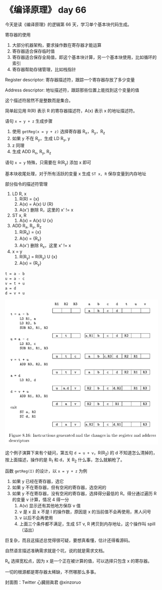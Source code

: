 # 《编译原理》 day 66

今天是读《编译原理》的逻辑第 66 天，学习单个基本块代码生成。

寄存器的使用

1. 大部分机器架构，要求操作数在寄存器才能运算
2. 寄存器适合保存临时值
3. 寄存器适合保存全局值，即这个基本块计算，另一个基本块使用，比如循环的索引
4. 寄存器帮助存储管理，比如栈指针

Register descriptor: 寄存器描述符，跟踪一个寄存器存放了多少变量

Address descriptor: 地址描述符，跟踪那些位置上能找到这个变量的值

这个描述符居然不是整数而是集合。

简单起见用 R(R) 表示 R 的寄存器描述符，A(x) 表示 x 的地址描述符。

语句 `x = y + z` 生成步骤

1. 使用 `getReg(x = y + z)` 选择寄存器 R<sub>x</sub>，R<sub>y</sub>，R<sub>z</sub>
2. 如果 y 不在 R<sub>y</sub>，生成 LD R<sub>y</sub>, y
3. z 同理
4. 生成 ADD R<sub>x</sub>, R<sub>y</sub>, R<sub>z</sub>

语句 `x = y` 特殊，只需要在 R(R<sub>y</sub>) 添加 x 即可

基本块收尾处理，对于所有活跃的变量 x 生成 `ST x, R` 保存变量到内存地址

部分指令的描述符管理

1. LD R, x
   1. R(R) = {x}
   2. A(x) = A(x) U {R}
   3. A(x') 删除 R，这里的 x' != x
2. ST x, R
   1. A(x) = A(x) U {x}
3. ADD R<sub>x</sub>, R<sub>y</sub>, R<sub>z</sub>
   1. R(R<sub>x</sub>) = {x}
   2. A(x) = {R<sub>x</sub>}
   3. A(x') 删除 R<sub>x</sub>，这里 x' != x
4. x = y
   1. R(R<sub>y</sub>) = R(R<sub>y</sub>) U {x}
   2. A(x) = {R<sub>y</sub>}

```
t = a - b
u = a - c
v = t + u
a = d
d = v + u
```

![](20-8.16-1.png)

这个例子演算下来有个疑问，第五句 `d = u + v`，R(R<sub>2</sub>) 的 d 不知道怎么清掉的，按上面描述，操作的是 R<sub>1</sub> 和 d，关 R<sub>2</sub> 什么事，怎么就躺枪了。

函数 `getReg(I)` 的设计，以 `x = y + z` 为例

1. 如果 y 已经在寄存器，选它
2. 如果 y 不在寄存器，但有空闲的寄存器，选空闲的
3. 如果 y 不在寄存器，没有空闲的寄存器，选择得分最低的 R。得分通过遍历 R 的变量 v 计算，情况 4 得一分
   1. A(v) 显示还有其他地方保存 v 值
   2. v 是 x 且 x 不是 I 的操作数，原因是 x 的当前值不会再使用，黑人问号
   3. v 以后不会再使用
   4. 上面三个条件都不满足，生成 ST v, R 拷贝到内存地址，这个操作叫 spill（溢出）

巨复杂，而且这描述总觉得很可疑，要想真看懂，估计还得看源码。

自然语言描述准确需求就是个坑，说的就是需求文档。

R<sub>x</sub> 选择宽松点，因为 x 是一个正在被计算的值，可以选择只包含 x 的寄存器。

一切的根源都是寄存器太稀缺，不然哪那么多事。

封面图：Twitter 心臓弱眞君 @xinzoruo